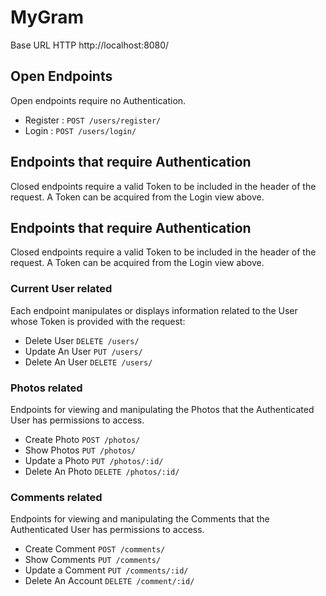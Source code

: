 # MyGram

Base URL HTTP http://localhost:8080/

## Open Endpoints

Open endpoints require no Authentication.

* Register : `POST /users/register/`
* Login  : `POST /users/login/`


## Endpoints that require Authentication

Closed endpoints require a valid Token to be included in the header of the
request. A Token can be acquired from the Login view above.


## Endpoints that require Authentication

Closed endpoints require a valid Token to be included in the header of the
request. A Token can be acquired from the Login view above.

### Current User related

Each endpoint manipulates or displays information related to the User whose
Token is provided with the request:

* Delete User  `DELETE /users/`
* Update An User `PUT /users/`
* Delete An User `DELETE /users/`


### Photos related

Endpoints for viewing and manipulating the Photos that the Authenticated User
has permissions to access.


* Create Photo `POST /photos/`
* Show Photos `PUT /photos/`
* Update a Photo `PUT /photos/:id/`
* Delete An Photo `DELETE /photos/:id/`


### Comments related

Endpoints for viewing and manipulating the Comments that the Authenticated User
has permissions to access.


* Create Comment `POST /comments/`
* Show Comments `PUT /comments/`
* Update a Comment `PUT /comments/:id/`
* Delete An Account `DELETE /comment/:id/`


